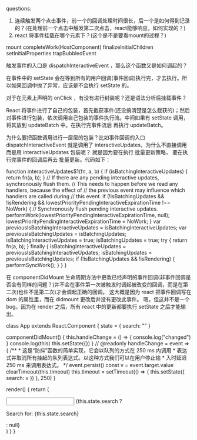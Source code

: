 questions: 
1. 连续触发两个点击事件，前一个的回调处理时间很长，后一个是如何得到记录的？(在处理前一个点击中触发第二次点击，react能够响应，如何实现的？)
2. react 将事件挂载在哪个元素下？(这个是不是要看mount的过程？)



mount
	completeWork(HostComponent)
		finalizeInitialChildren
			setInitialProperties
				trapBubbledEvent

触发事件的入口是 dispatchInteractiveEvent ，那么这个函数又是如何调起的？

在事件中的 setState 会在等到所有的用户回调(事件回调)执行完，才去执行。所以如果回调中抛了异常，应该是不会执行 setState 的。

对于在元素上声明的 onClick ，有没有进行封装呢？还是语法分析后挂载事件？

React 将事件进行了自己的包装，首先截获事件(还没搞清楚是怎么截获的)；然后对事件进行包装，依次调用自己包装的事件执行流。中间如果有 setState 调用，将其放到 updateBatch 中。在执行完事件流后 再执行 updateBatch。

为什么要把函数调用进行一层层的包装？比如事件回调的入口 dispatchInteractiveEvent 就是调用了 interactiveUpdates，为什么不直接调用而是用 interactiveUpdates 包装呢？
就是因为要在执行 批量更新策略， 要在执行完事件的回调后再去 批量更新。代码如下：

function interactiveUpdates$1(fn, a, b) {
  if (isBatchingInteractiveUpdates) {
    return fn(a, b);
  }
  // If there are any pending interactive updates, synchronously flush them.
  // This needs to happen before we read any handlers, because the effect of
  // the previous event may influence which handlers are called during
  // this event.
  if (!isBatchingUpdates && !isRendering && lowestPriorityPendingInteractiveExpirationTime !== NoWork) {
    // Synchronously flush pending interactive updates.
    performWork(lowestPriorityPendingInteractiveExpirationTime, null);
    lowestPriorityPendingInteractiveExpirationTime = NoWork;
  }
  var previousIsBatchingInteractiveUpdates = isBatchingInteractiveUpdates;
  var previousIsBatchingUpdates = isBatchingUpdates;
  isBatchingInteractiveUpdates = true;
  isBatchingUpdates = true;
  try {
    return fn(a, b);
  } finally {
    isBatchingInteractiveUpdates = previousIsBatchingInteractiveUpdates;
    isBatchingUpdates = previousIsBatchingUpdates;
    if (!isBatchingUpdates && !isRendering) {
      performSyncWork();
    }
  }
}


在 componentDidMount 生命周期方法中更改已经声明的事件回调(非事件回调是否会有同样的问题？)并不会在事件第一次被触发时调起被改变的回调，而是在第二次(也许不是第二次)才会调起正确的回调。
这大概是因为 react 把事件回调写在 dom 的属性里，而在 didmount 更改后并没有更改此事件。
嗯，但这并不是一个bug。因为在 render 之后，所有 react 中的更新都要执行 setState 之后才能输出。

class App extends React.Component {
  state = { search: "" }

  componentDidMount() {
    this.handleChange = () => {
      console.log("changed")
    }
    console.log(this)
    this.setState({})
  }
  // @readonly
  handleChange = event => {
    /**
     * 这是“防抖”函数的简单实现，它会以队列的方式在 250 ms 内调用
     * 表达式并取消所有挂起的队列表达式。以这种方式我们可以在用户停止输
     * 入时延迟 250 ms 来调用表达式。
     */
    event.persist()
    const v = event.target.value
    clearTimeout(this.timeout)
    this.timeout = setTimeout(() => {
      this.setState({
        search: v
      })
    }, 250)
  }

  render() {
    return (
      <div>
        <input type="text" onChange={this.handleChange} />
        {this.state.search ? <p>Search for: {this.state.search}</p> : null}
      </div>
    )
  }
}